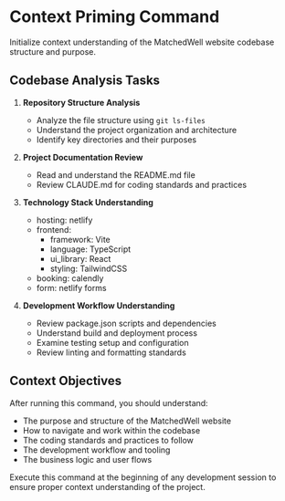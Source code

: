 # Context Priming Command

Initialize context understanding of the MatchedWell website codebase structure and purpose.

## Codebase Analysis Tasks

1. **Repository Structure Analysis**

   - Analyze the file structure using `git ls-files`
   - Understand the project organization and architecture
   - Identify key directories and their purposes

2. **Project Documentation Review**

   - Read and understand the README.md file
   - Review CLAUDE.md for coding standards and practices

3. **Technology Stack Understanding**

   - hosting: netlify
   - frontend:
     - framework: Vite
     - language: TypeScript
     - ui_library: React
     - styling: TailwindCSS
   - booking: calendly
   - form: netlify forms

4. **Development Workflow Understanding**
   - Review package.json scripts and dependencies
   - Understand build and deployment process
   - Examine testing setup and configuration
   - Review linting and formatting standards

## Context Objectives

After running this command, you should understand:

- The purpose and structure of the MatchedWell website
- How to navigate and work within the codebase
- The coding standards and practices to follow
- The development workflow and tooling
- The business logic and user flows

Execute this command at the beginning of any development session to ensure proper context understanding of the project.
